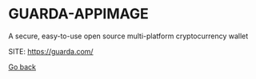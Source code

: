 # GUARDA-APPIMAGE
 
 A secure, easy-to-use open source multi-platform 
 cryptocurrency wallet
 
 SITE: https://guarda.com/

 [Go back](https://portable-linux-apps.github.io/apps.html)
